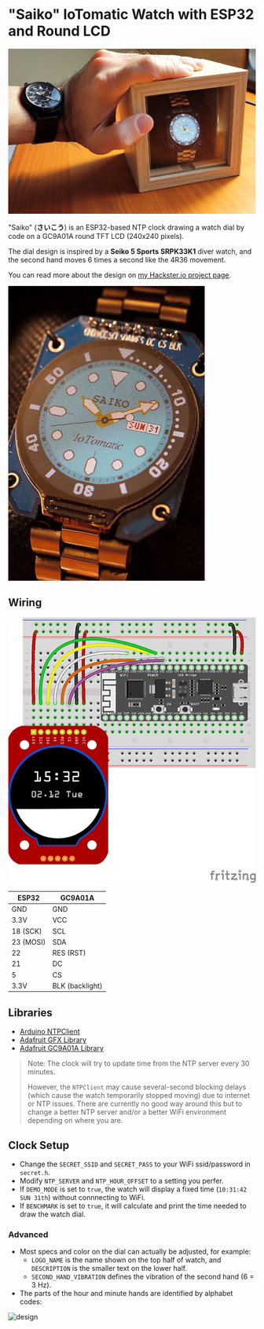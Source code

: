 # "Saiko" IoTomatic Watch with ESP32 and Round LCD

![saiko](saiko.JPG)

"Saiko" (**さいこう**) is an ESP32-based NTP clock drawing a watch dial by code on a GC9A01A round TFT LCD (240x240 pixels).

The dial design is inspired by a **Seiko 5 Sports SRPK33K1** diver watch, and the second hand moves 6 times a second like the 4R36 movement.

You can read more about the design on [my Hackster.io project page](https://www.hackster.io/alankrantas/saiko-iotomatic-watch-d619e5).

![saiko-dial](saiko-dial.JPG)

## Wiring

![wiring](wiring.png)

| ESP32 | GC9A01A |
| --- | --- |
| GND | GND |
| 3.3V | VCC |
| 18 (SCK) | SCL |
| 23 (MOSI) | SDA |
| 22 | RES (RST) |
| 21 | DC |
| 5 | CS |
| 3.3V | BLK (backlight) |

## Libraries

- [Arduino NTPClient](https://github.com/arduino-libraries/NTPClient)
- [Adafruit GFX Library](https://github.com/adafruit/Adafruit-GFX-Library)
- [Adafruit GC9A01A Library](https://github.com/adafruit/Adafruit_GC9A01A)

> Note: The clock will try to update time from the NTP server every 30 minutes.
>
> However, the `NTPClient` may cause several-second blocking delays (which cause the watch temporarily stopped moving) due to internet or NTP issues. There are currently no good way around this but to change a better NTP server and/or a better WiFi environment depending on where you are.

## Clock Setup

- Change the `SECRET_SSID` and `SECRET_PASS` to your WiFi ssid/password in `secret.h`.
- Modify `NTP_SERVER` and `NTP_HOUR_OFFSET` to a setting you perfer.
- If `DEMO_MODE` is set to `true`, the watch will display a fixed time (`10:31:42 SUN 31th`) without connnecting to WiFi.
- If `BENCHMARK` is set to `true`, it will calculate and print the time needed to draw the watch dial.

### Advanced

- Most specs and color on the dial can actually be adjusted, for example:
  - `LOGO_NAME` is the name shown on the top half of watch, and `DESCRIPTION` is the smaller text on the lower half.
  - `SECOND_HAND_VIBRATION` defines the vibration of the second hand (6 = 3 Hz).
- The parts of the hour and minute hands are identified by alphabet codes:

![design](design.png)
